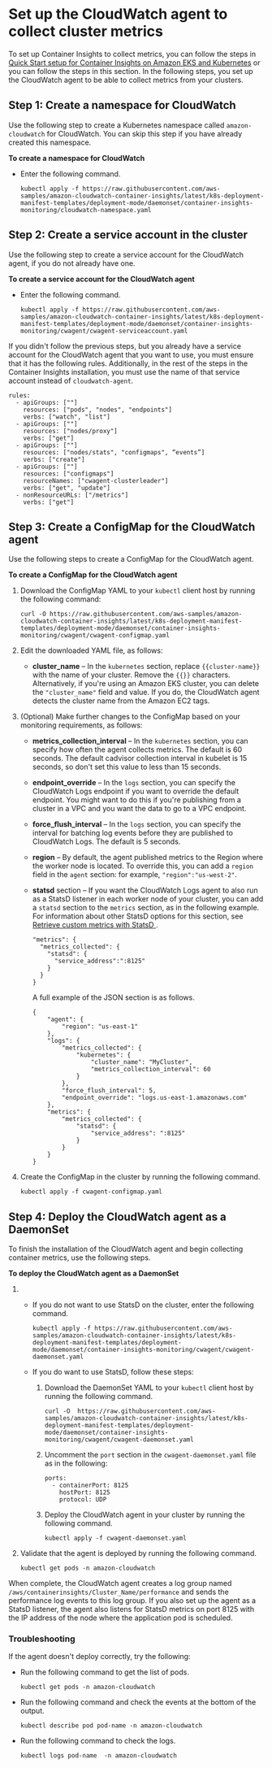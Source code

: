 # Set up the CloudWatch agent to collect cluster metrics<a name="Container-Insights-setup-metrics"></a>

To set up Container Insights to collect metrics, you can follow the steps in [Quick Start setup for Container Insights on Amazon EKS and Kubernetes](Container-Insights-setup-EKS-quickstart.md) or you can follow the steps in this section\. In the following steps, you set up the CloudWatch agent to be able to collect metrics from your clusters\.

## Step 1: Create a namespace for CloudWatch<a name="create-namespace-metrics"></a>

Use the following step to create a Kubernetes namespace called `amazon-cloudwatch` for CloudWatch\. You can skip this step if you have already created this namespace\.

**To create a namespace for CloudWatch**
+ Enter the following command\.

  ```
  kubectl apply -f https://raw.githubusercontent.com/aws-samples/amazon-cloudwatch-container-insights/latest/k8s-deployment-manifest-templates/deployment-mode/daemonset/container-insights-monitoring/cloudwatch-namespace.yaml
  ```

## Step 2: Create a service account in the cluster<a name="create-service-account"></a>

Use the following step to create a service account for the CloudWatch agent, if you do not already have one\.

**To create a service account for the CloudWatch agent**
+ Enter the following command\.

  ```
  kubectl apply -f https://raw.githubusercontent.com/aws-samples/amazon-cloudwatch-container-insights/latest/k8s-deployment-manifest-templates/deployment-mode/daemonset/container-insights-monitoring/cwagent/cwagent-serviceaccount.yaml
  ```

If you didn't follow the previous steps, but you already have a service account for the CloudWatch agent that you want to use, you must ensure that it has the following rules\. Additionally, in the rest of the steps in the Container Insights installation, you must use the name of that service account instead of `cloudwatch-agent`\.

```
rules:
  - apiGroups: [""]
    resources: ["pods", "nodes", "endpoints"]
    verbs: ["watch", "list"]
  - apiGroups: [""]
    resources: ["nodes/proxy"]
    verbs: ["get"]
  - apiGroups: [""]
    resources: ["nodes/stats", "configmaps", “events”]
    verbs: ["create"]
  - apiGroups: [""]
    resources: ["configmaps"]
    resourceNames: ["cwagent-clusterleader"]
    verbs: ["get", "update"]
  - nonResourceURLs: ["/metrics"]
    verbs: ["get"]
```

## Step 3: Create a ConfigMap for the CloudWatch agent<a name="create-configmap"></a>

Use the following steps to create a ConfigMap for the CloudWatch agent\.

**To create a ConfigMap for the CloudWatch agent**

1. Download the ConfigMap YAML to your `kubectl` client host by running the following command:

   ```
   curl -O https://raw.githubusercontent.com/aws-samples/amazon-cloudwatch-container-insights/latest/k8s-deployment-manifest-templates/deployment-mode/daemonset/container-insights-monitoring/cwagent/cwagent-configmap.yaml
   ```

1. Edit the downloaded YAML file, as follows:
   + **cluster\_name** – In the `kubernetes` section, replace `{{cluster-name}}` with the name of your cluster\. Remove the `{{}}` characters\. Alternatively, if you're using an Amazon EKS cluster, you can delete the `"cluster_name"` field and value\. If you do, the CloudWatch agent detects the cluster name from the Amazon EC2 tags\.

1. \(Optional\) Make further changes to the ConfigMap based on your monitoring requirements, as follows:
   + **metrics\_collection\_interval** – In the `kubernetes` section, you can specify how often the agent collects metrics\. The default is 60 seconds\. The default cadvisor collection interval in kubelet is 15 seconds, so don't set this value to less than 15 seconds\.
   + **endpoint\_override** – In the `logs` section, you can specify the CloudWatch Logs endpoint if you want to override the default endpoint\. You might want to do this if you're publishing from a cluster in a VPC and you want the data to go to a VPC endpoint\.
   + **force\_flush\_interval** – In the `logs` section, you can specify the interval for batching log events before they are published to CloudWatch Logs\. The default is 5 seconds\.
   + **region** – By default, the agent published metrics to the Region where the worker node is located\. To override this, you can add a `region` field in the `agent` section: for example, `"region":"us-west-2"`\.
   + **statsd** section – If you want the CloudWatch Logs agent to also run as a StatsD listener in each worker node of your cluster, you can add a `statsd` section to the `metrics` section, as in the following example\. For information about other StatsD options for this section, see [Retrieve custom metrics with StatsD ](CloudWatch-Agent-custom-metrics-statsd.md)\.

     ```
     "metrics": {
       "metrics_collected": {
         "statsd": {
           "service_address":":8125"
         }
       }
     }
     ```

     A full example of the JSON section is as follows\.

     ```
     {
         "agent": {
             "region": "us-east-1"
         },
         "logs": {
             "metrics_collected": {
                 "kubernetes": {
                     "cluster_name": "MyCluster",
                     "metrics_collection_interval": 60
                 }
             },
             "force_flush_interval": 5,
             "endpoint_override": "logs.us-east-1.amazonaws.com"
         },
         "metrics": {
             "metrics_collected": {
                 "statsd": {
                     "service_address": ":8125"
                 }
             }
         }
     }
     ```

1. Create the ConfigMap in the cluster by running the following command\.

   ```
   kubectl apply -f cwagent-configmap.yaml
   ```

## Step 4: Deploy the CloudWatch agent as a DaemonSet<a name="deploy-agent-yaml"></a>

To finish the installation of the CloudWatch agent and begin collecting container metrics, use the following steps\.

**To deploy the CloudWatch agent as a DaemonSet**

1. 
   + If you do not want to use StatsD on the cluster, enter the following command\.

     ```
     kubectl apply -f https://raw.githubusercontent.com/aws-samples/amazon-cloudwatch-container-insights/latest/k8s-deployment-manifest-templates/deployment-mode/daemonset/container-insights-monitoring/cwagent/cwagent-daemonset.yaml
     ```
   + If you do want to use StatsD, follow these steps:

     1. Download the DaemonSet YAML to your `kubectl` client host by running the following command\.

        ```
        curl -O  https://raw.githubusercontent.com/aws-samples/amazon-cloudwatch-container-insights/latest/k8s-deployment-manifest-templates/deployment-mode/daemonset/container-insights-monitoring/cwagent/cwagent-daemonset.yaml
        ```

     1. Uncomment the `port` section in the `cwagent-daemonset.yaml` file as in the following: 

        ```
        ports:
          - containerPort: 8125
            hostPort: 8125
            protocol: UDP
        ```

     1. Deploy the CloudWatch agent in your cluster by running the following command\.

        ```
        kubectl apply -f cwagent-daemonset.yaml
        ```

1. Validate that the agent is deployed by running the following command\.

   ```
   kubectl get pods -n amazon-cloudwatch
   ```

When complete, the CloudWatch agent creates a log group named `/aws/containerinsights/Cluster_Name/performance` and sends the performance log events to this log group\. If you also set up the agent as a StatsD listener, the agent also listens for StatsD metrics on port 8125 with the IP address of the node where the application pod is scheduled\.

### Troubleshooting<a name="ContainerInsights-deploy-troubleshooting"></a>

If the agent doesn't deploy correctly, try the following:
+ Run the following command to get the list of pods\.

  ```
  kubectl get pods -n amazon-cloudwatch
  ```
+ Run the following command and check the events at the bottom of the output\.

  ```
  kubectl describe pod pod-name -n amazon-cloudwatch
  ```
+ Run the following command to check the logs\.

  ```
  kubectl logs pod-name  -n amazon-cloudwatch
  ```